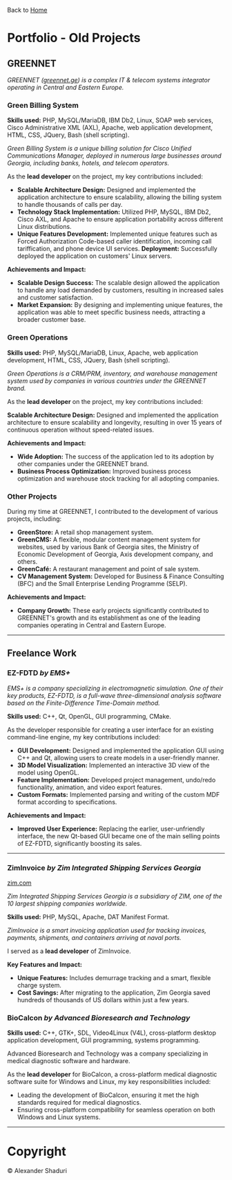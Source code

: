 
Back to [Home](index.md)

# Portfolio - Old Projects

## GREENNET

[//]: # (Tbilisi, Georgia)
[//]: # (Jan 2009 – Aug 2010)

_GREENNET ([greennet.ge](https://greennet.ge)) is a complex IT & telecom systems integrator operating in Central and Eastern Europe._

### Green Billing System

**Skills used:** PHP, MySQL/MariaDB, IBM Db2, Linux, SOAP web services, Cisco Administrative XML (AXL), 
Apache, web application development, HTML, CSS, JQuery, Bash (shell scripting).

_Green Billing System is a unique billing solution for Cisco Unified Communications Manager, deployed in numerous large
businesses around Georgia, including banks, hotels, and telecom operators._

As the **lead developer** on the project, my key contributions included:

- **Scalable Architecture Design:** Designed and implemented the application architecture to ensure scalability, allowing the
billing system to handle thousands of calls per day.
- **Technology Stack Implementation:** Utilized PHP, MySQL, IBM Db2, Cisco AXL, and Apache to ensure application portability
across different Linux distributions.
- **Unique Features Development:** Implemented unique features such as Forced Authorization Code-based caller identification,
incoming call tariffication, and phone device UI services.
**Deployment:** Successfully deployed the application on customers' Linux servers.

**Achievements and Impact:**
- **Scalable Design Success:** The scalable design allowed the application to handle any load demanded by customers, resulting
in increased sales and customer satisfaction.
- **Market Expansion:** By designing and implementing unique features, the application was able to meet specific business
needs, attracting a broader customer base.


### Green Operations

**Skills used:** PHP, MySQL/MariaDB, Linux, Apache, web application development, HTML, CSS, JQuery, Bash (shell scripting).

_Green Operations is a CRM/PRM, inventory, and warehouse management system used by companies in various countries under
the GREENNET brand._

As the **lead developer** on the project, my key contributions included:

**Scalable Architecture Design:** Designed and implemented the application architecture to ensure scalability and longevity,
resulting in over 15 years of continuous operation without speed-related issues.

**Achievements and Impact:**

- **Wide Adoption:** The success of the application led to its adoption by other companies under the GREENNET brand.
- **Business Process Optimization:** Improved business process optimization and warehouse stock tracking for all adopting
companies.

### Other Projects

During my time at GREENNET, I contributed to the development of various projects, including:

- **GreenStore:** A retail shop management system.
- **GreenCMS:** A flexible, modular content management system for websites, used by various Bank of Georgia sites, the
Ministry of Economic Development of Georgia, Axis development company, and others.
- **GreenCafé:** A restaurant management and point of sale system.
- **CV Management System:** Developed for Business & Finance Consulting (BFC) and the Small Enterprise Lending Programme
(SELP).

**Achievements and Impact:**
- **Company Growth:** These early projects significantly contributed to GREENNET's growth and its establishment as one of the
leading companies operating in Central and Eastern Europe.

---

## Freelance Work

### EZ-FDTD _by EMS+_

[//]: # (Remote – Four Oaks, NC, USA)
[//]: # (2014 – 2016)
[//]: # (http://www.ems-plus.com/EZFDTD_main.html)

_EMS+ is a company specializing in electromagnetic simulation. One of their key products, EZ-FDTD, is a full-wave
three-dimensional analysis software based on the Finite-Difference Time-Domain method._

**Skills used:** C++, Qt, OpenGL, GUI programming, CMake.

As the developer responsible for creating a user interface for an existing command-line engine, my key contributions
included:
- **GUI Development:** Designed and implemented the application GUI using C++ and Qt, allowing users to create models in a
user-friendly manner.
- **3D Model Visualization:** Implemented an interactive 3D view of the model using OpenGL.
- **Feature Implementation:** Developed project management, undo/redo functionality, animation, and video export features.
- **Custom Formats:** Implemented parsing and writing of the custom MDF format according to specifications.

**Achievements and Impact:**
- **Improved User Experience:** Replacing the earlier, user-unfriendly interface, the new Qt-based GUI became one of the main
selling points of EZ-FDTD, significantly boosting its sales.

---

### ZimInvoice _by Zim Integrated Shipping Services Georgia_
[zim.com](https://zim.com)

[//]: # (Tbilisi, Georgia)
[//]: # (2009 – 2010)

_Zim Integrated Shipping Services Georgia is a subsidiary of ZIM, one of the 10 largest shipping companies worldwide._

**Skills used:** PHP, MySQL, Apache, DAT Manifest Format. 

_ZimInvoice is a smart invoicing application used for tracking invoices, payments, shipments, and containers arriving at naval ports._

I served as a **lead developer** of ZimInvoice.

**Key Features and Impact:**
- **Unique Features:** Includes demurrage tracking and a smart, flexible charge system.
- **Cost Savings:** After migrating to the application, Zim Georgia saved hundreds of thousands of US dollars within just a few years.


### BioCalcon _by Advanced Bioresearch and Technology_

[//]: # (Tbilisi, Georgia; Nice, France; Luxembourg)
[//]: # (Aug 2002 – Jun 2006)

**Skills used:** C++, GTK+, SDL, Video4Linux (V4L), cross-platform desktop application development, GUI programming, systems programming.

Advanced Bioresearch and Technology was a company specializing in medical diagnostic software and hardware.

As the **lead developer** for BioCalcon, a cross-platform medical diagnostic software suite for Windows and Linux,
my key responsibilities included:
- Leading the development of BioCalcon, ensuring it met the high standards required for medical diagnostics.
- Ensuring cross-platform compatibility for seamless operation on both Windows and Linux systems.

---

# Copyright
© Alexander Shaduri
